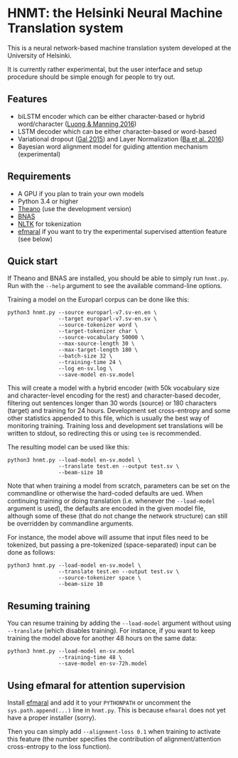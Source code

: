 # HNMT: the Helsinki Neural Machine Translation system

This is a neural network-based machine translation system developed
at the University of Helsinki.

It is currently rather experimental, but the user interface and setup
procedure should be simple enough for people to try out.

## Features

* biLSTM encoder which can be either character-based or hybrid word/character
  ([Luong & Manning 2016](http://arxiv.org/abs/1604.00788))
* LSTM decoder which can be either character-based or word-based
* Variational dropout ([Gal 2015](http://arxiv.org/abs/1512.05287))
  and Layer Normalization ([Ba et al. 2016](https://arxiv.org/abs/1607.06450))
* Bayesian word alignment model for guiding attention mechanism (experimental)

## Requirements

* A GPU if you plan to train your own models
* Python 3.4 or higher
* [Theano](http://deeplearning.net/software/theano/) (use the development
  version)
* [BNAS](https://github.com/robertostling/bnas)
* [NLTK](http://www.nltk.org/) for tokenization
* [efmaral](https://github.com/robertostling/efmaral) if you want to try the
  experimental supervised attention feature (see below)

## Quick start

If Theano and BNAS are installed, you should be able to simply run
`hnmt.py`. Run with the `--help` argument to see the available command-line
options.

Training a model on the Europarl corpus can be done like this:

    python3 hnmt.py --source europarl-v7.sv-en.en \
                    --target europarl-v7.sv-en.sv \
                    --source-tokenizer word \
                    --target-tokenizer char \
                    --source-vocabulary 50000 \
                    --max-source-length 30 \
                    --max-target-length 180 \
                    --batch-size 32 \
                    --training-time 24 \
                    --log en-sv.log \
                    --save-model en-sv.model

This will create a model with a hybrid encoder (with 50k vocabulary size and
character-level encoding for the rest) and character-based
decoder, filtering out sentences longer than 30 words (source) or 180
characters (target) and training for 24 hours. Development set cross-entropy
and some other statistics appended to this file, which is usually the best way
of monitoring training. Training loss and development set translations will be
written to stdout, so redirecting this or using `tee` is recommended.

The resulting model can be used like this:

    python3 hnmt.py --load-model en-sv.model \
                    --translate test.en --output test.sv \
                    --beam-size 10

Note that when training a model from scratch, parameters can be set on the
commandline or otherwise the hard-coded defaults are ued. When continuing
training or doing translation (i.e. whenever the ``--load-model`` argument is
used), the defaults are encoded in the given model file, although some of
these (that do not change the network structure) can still be overridden by
commandline arguments.

For instance, the model above will assume that input files need to be
tokenized, but passing a pre-tokenized (space-separated) input can be done as
follows:

    python3 hnmt.py --load-model en-sv.model \
                    --translate test.en --output test.sv \
                    --source-tokenizer space \
                    --beam-size 10

## Resuming training

You can resume training by adding the `--load-model` argument without using
`--translate` (which disables training). For instance, if you want to keep
training the model above for another 48 hours on the same data:

    python3 hnmt.py --load-model en-sv.model
                    --training-time 48 \
                    --save-model en-sv-72h.model

## Using efmaral for attention supervision

Install [efmaral](https://github.com/robertostling/efmaral) and add it to your
`PYTHONPATH` or uncomment the `sys.path.append(...)` line in `hnmt.py`.
This is because `efmaral` does not yet have a proper installer (sorry).

Then you can simply add `--alignment-loss 0.1` when training to activate this
feature (the number specifies the contribution of alignment/attention
cross-entropy to the loss function).

